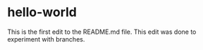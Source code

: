 # hello-world

This is the first edit to the README.md file. This edit was done to experiment with branches.
